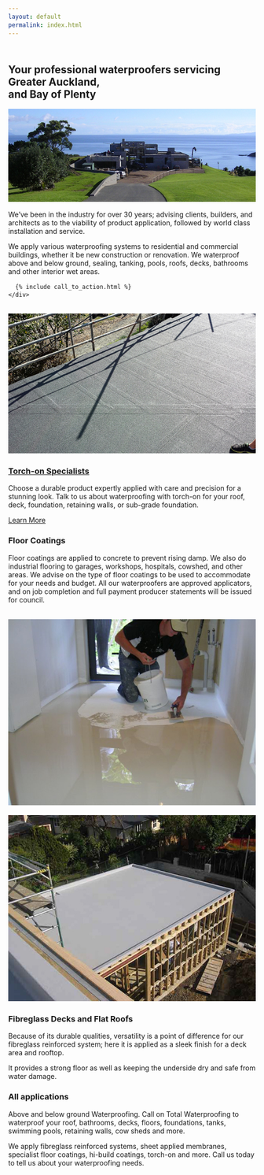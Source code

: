 ```yaml
---
layout: default
permalink: index.html
---
```

<div class="index">
  <section>
    <div class="text-block" style="padding-top: 10px">
      <h2 class="banner">Your professional waterproofers servicing<br />Greater Auckland, <br class="visible-xs" />and Bay of Plenty</h2>
      <p>
        <img src="images/bg.jpg" />
      </p>
      <p>
        We’ve been in the industry for over 30 years; advising clients, builders, and architects as to the viability of product application, followed by world class installation and service.
      </p>
      <p>
        We apply various waterproofing systems to residential and commercial buildings, whether it be new construction or renovation. We waterproof above and below ground, sealing, tanking, pools, roofs, decks, bathrooms and other interior wet areas.
      </p>

      {% include call_to_action.html %}
    </div>
  </section>


  <section class="blue-light-bg clearfix">
    <div class="text-block">
      <div class="hidden-xs col-md-4" style="padding: 0">
        <br />
        <a href="torch-on-waterproofing-specialists">
          <img src="images/photos/roofs/1/20130723_134831.jpg" />
        </a>
      </div>
      <div class="col-xs-12 col-md-8" id="applications">
        <a href="torch-on-waterproofing-specialists">
          <h3>Torch-on Specialists</h3>
        </a>
        <p>
          Choose a durable product expertly applied with care and precision for a stunning look. Talk to us about waterproofing with torch-on for your roof, deck, foundation, retaining walls, or sub-grade foundation.
        </p>
        <div class="text-right">
          <a class="btn btn-primary" href="torch-on-waterproofing-specialists.html">Learn More</a>
        </div>
      </div>
    </div>
  </section>

  <section class="blue-dark-bg clearfix">
    <div class="text-block">
      <div class="col-xs-12 col-md-8">
        <h3>Floor Coatings</h3>
        <p>
          Floor coatings are applied to concrete to prevent rising damp. We also do industrial flooring to garages, workshops, hospitals, cowshed, and other areas. We advise on the type of floor coatings to be used to accommodate for your needs and budget. All our waterproofers are approved applicators, and on job completion and full payment producer statements will be issued for council.
        </p>
      </div>
      <div class="hidden-xs col-md-4" style="padding: 0">
        <br />
        <a href="torch-on-waterproofing-specialists">
          <img src="images/photos/floor-coatings.jpg" />
        </a>
      </div>
    </div>
  </section>

  <section class="blue-light-bg clearfix">
    <div class="text-block clearfix">
      <div class="hidden-xs col-md-4" style="padding: 0">
        <br />
        <img src="images/photos/decks/deck.jpg" />
      </div>
      <div class="col-xs-12 col-md-8" id="applications">
        <h3>Fibreglass Decks and Flat Roofs</h3>
        <p>
          Because of its durable qualities, versatility is a point of difference for our fibreglass reinforced system; here it is applied as a sleek finish for a deck area and rooftop.
        </p>
        <p>
          It provides a strong floor as well as keeping the underside dry and safe from water damage.
        </p>
      </div>
    </div>
  </section>

  <section class="blue-dark-bg">
    <div class="text-block">
      <h3>All applications</h3>
      <p>
        Above and below ground Waterproofing. Call on Total Waterproofing to waterproof your roof, bathrooms, decks, floors, foundations, tanks, swimming pools, retaining walls, cow sheds and more.
      </p>
      <p>
        We apply fibreglass reinforced systems, sheet applied membranes, specialist floor coatings, hi-build coatings, torch-on and more. Call us today to tell us about your waterproofing needs.
      </p>
    </div>
  </section>
</div>

